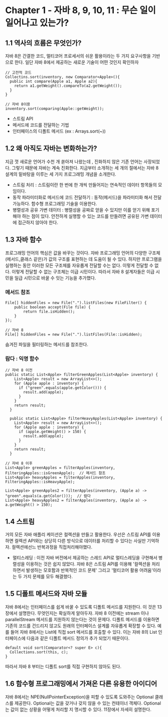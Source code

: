 # Chapter 1 - 자바 8, 9, 10, 11 : 무슨 일이 일어나고 있는가?


## 1.1 역사의 흐름은 무엇인가?   

자바 8은 간결한 코드, 멀티코어 프로세서의 쉬운 활용이라는 두 가지 요구사항을 기반으로 한다. 일단 자바 8에서 제공하는 새로운 기술이 어떤 것인지 확인하자

```
// 고전적 코드 
Collectins.sort(inventory, new Comparator<Apple>(){
  public int compare(Apple a1, Apple a2){
    return a1.getWeight().compareTo(a2.getWeight());
  }
}

// 자바 8이용
inventory.sort(comparing(Apple::getWeight));
```
 - 스트림 API
 - 메서드에 코드를 전달하는 기법
 - 인터페이스의 디폴트 메서드 (ex : Arrays.sort(~))


## 1.2 왜 아직도 자바는 변화하는가?
지금 껏 새로운 언어가 수천 개 쏟아져 나왔는데 , 진화하지 않은 기존 언어는 사장되었다. 그렇기 때문에 자바는 계속 진화한다. 
지금부터 소개하는 세 개의 절에서는 자바 8 설계의 밑바탕을 이루는 세 가지 프로그래밍 개념을 소개한다.
 - 스트림 처리 : 스트림이란 한 번에 한 개씩 만들어지는 연속적인 데이터 항목들의 모임이다.
 - 동작 파라미터화로 메서드에 코드 전달하기 : 동작(메서드)을 파라미터화 해서 전달 가능하다. 함수형 프로그래밍 기술을 이용한다.
 - 병렬성과 공유 가변 데이터 : 병렬성을 공짜로 얻을 수 있지만 이를 얻기 위해 포기해야 하는 점이 있다. 안전하게 실행할 수 있는 코드를 만들려면 공유된 가변 데이터에 접근하지 않아야 한다.


## 1.3 자바 함수
프로그래밍 언어의 핵심은 값을 바꾸는 것이다.  자바 프로그래밍 언어의 다양한 구조체(메서드,클래스 같은)가 값의 구조를 표현하는 데 도움이 될 수 있다. 하지만 프로그램을 실행하는 동안 이러한 모든 구조체를 자유롭게 전달할 수는 없다. 이렇게 전달할  수 없다. 이렇게 전달할 수 없는 구조체는 이급 시민이다. 따라서 자바 8 설계자들은 이급 시민을 일급 시민으로 바꿀 수 잇는 기능을 추가했다.

### 메서드 참조
```
File[] hiddenFiles = new File(".").listFiles(new FileFilter() {
    public boolean accept(File file) {
        return file.isHidden();
    }
});

// 자바 8
File[] hiddenFiles = new File(".").listFiles(File::isHidden);
```
숨겨진 파일을 필터링하는 메서드를 참조한다.

### 람다 : 익명 함수
```
// 자바 8 이전
public static List<Apple> filterGreenApples(List<Apple> inventory) {
    List<Apple> result = new ArrayList<>();
    for (Apple apple : inventory) {
      if ("green".equals(apple.getColor())) {
        result.add(apple);
      }
    }
    return result;
  }

  public static List<Apple> filterHeavyApples(List<Apple> inventory) {
    List<Apple> result = new ArrayList<>();
    for (Apple apple : inventory) {
      if (apple.getWeight() > 150) {
        result.add(apple);
      }
    }
    return result;
  }

// 자바 8 이후
List<Apple> greenApples = filterApples(inventory, FilteringApples::isGreenApple);  // 메서드 참조
List<Apple> heavyApples = filterApples(inventory, FilteringApples::isHeavyApple);

List<Apple> greenApples2 = filterApples(inventory, (Apple a) -> "green".equals(a.getColor()));  // 람다
List<Apple> heavyApples2 = filterApples(inventory, (Apple a) -> a.getWeight() > 150);
```
## 1.4 스트림
거의 모든 자바 애플리 케이션은 컬렉션을 만들고 활용한다. 우선은 스트림 API를 이용하면 컬렉션 API와는 상당히 다른 방식으로 데이터를 처리할 수 있다는 사실만 기억하자. 컬렉션에선느 반복과정을 직접처리해야했다.
 - 멀티스레딩 : 이전 자바 버전에서 제공하는 스레드 API로 멀티스레딩을 구현해서 병렬성을 이용하는 것은 쉽지 않았다. 자바 8은 스트림 API를 이용해 '컬렉션을 처리하면서 발생하는 모호함과 반복적인 코드 문제' 그리고 '멀티코어 활용 어려움'이라는 두 가지 문제를 모두 해결했다.

## 1.5 디폴트 메서드와 자바 모듈
자바 8에서는 인터페이스를 쉽게 바꿀 수 있도록 디폴트 메서드를 지원한다. 이 것은 13장에서 설명한다. 무엇인지는 확실하게 알아두자. 자바 8 이전에는 stream 이나 parallelStream 메서드를 지원하지 않는다는 것이 문제다. 디폴트 메서드를 이용하면 기존의 코드를 건드리지 않고도 원래의 인터페이스 설계를 자유롭게 확장할 수 있다. 예를 들어 자바 8에서는 List에 직접 sort 메서드를 호출할 수 있다. 이는 자바 8의 List 인터페이스에 다음과 같은 디폴트 메서드 정의가 추가 되었기 때문이다.

```
default void sort(Comparator<? super E> c){
  Collections.sort(this, c);
}
```
따라서 자바 8 부터는 디폴트 sort를 직접 구현하지 않아도 된다.

## 1.6 함수형 프로그래밍에서 가져온 다른 유용한 아이디어
자바 8에서는 NPE(NullPointerException)을 피할 수 있도록 도와주는 Optional<T> 클래스를 제공한다. Optional<T>는 값을 갖거나 갖지 않을 수 있는 컨테이너 객체다. Optional<T>는 값이 없는 상황을 어떻게 처리할 지 명시할 수 있다. 11장에서 자세히 설명한다. 
